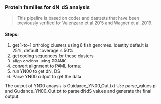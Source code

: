 ### Protein families for dN, dS analysis

> This pipeline is based on codes and daatsets that have been previously verified for Valenzano et al 2015 and Wagner et al. 2019. 

#### Steps:

1. get 1-to-1 ortholog clusters using 6 fish genomes. Identity default is 25%, default coverage is 50%.
2. get coding sequences for these clusters
3. align codons using PRANK
4. convert alignment to PAML format
5. run YN00 to get dN, DS
6. Parse YN00 output to get the data

The output of YN00 anaysis is Guidance_YN00_Out.txt
Use parse_values.pl and Guidance_YN00_Out.txt to parse dNdS values and generate the final output.
